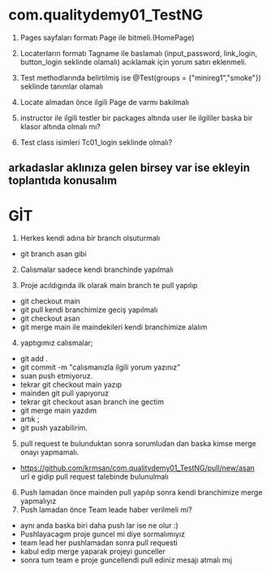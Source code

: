 # com.qualitydemy01_TestNG
1. Pages sayfaları formatı Page ile bitmeli.(HomePage)

2.  Locaterların formatı Tagname ile baslamalı (input_password, link_login, button_login seklinde olamalı)
acıklamak için yorum satırı eklenmeli.

3. Test methodlarında belirtilmiş ise @Test(groups = {"minireg1","smoke"}) seklinde tanımlar olamalı
4. Locate almadan önce ilgili Page de varmı bakılmalı
5.  instructor ile ilgili testler bir packages altında 
user ile ilgililer baska bir klasor altında olmalı mı?
6. Test class isimleri Tc01_login seklinde olmalı?
## arkadaslar aklınıza gelen birsey var ise ekleyin toplantıda konusalım

# GİT
1. Herkes kendi adına bir branch olsuturmalı
* git branch asan    gibi
2. Calısmalar sadece kendi branchinde yapılmalı

3. Proje acıldıgında ilk olarak main branch te pull yapılıp
* git checkout main
* git pull
kendi branchimize geciş yapılmalı
* git checkout asan
* git merge main ile maindekileri kendi branchimize alalım

4. yaptıgımız calısmalar;
* git add .
* git commit -m "calısmanızla ilgili yorum yazınız"
* suan push etmiyoruz.
* tekrar git checkout main yazıp
* mainden git pull yapıyoruz
* tekrar git checkout asan branch ine gectim
* git merge main yazdım
* artık ;
* git push yazabilirim.

5. pull request te bulunduktan sonra sorumludan dan baska kimse
merge onayı yapmamalı.
* https://github.com/krmsan/com.qualitydemy01_TestNG/pull/new/asan
url e gidip pull request talebinde bulunulmalı

6. Push lamadan önce mainden pull yapılıp sonra kendi branchimize merge yapmalıyız
7. Push lamadan önce Team leade haber verilmeli mi?
* aynı anda baska biri daha push lar ise ne olur :)
* Pushlayacagım proje guncel mi diye sormalımıyız
* team lead her pushlamadan sonra pull requesti 
* kabul edip merge yaparak projeyi gunceller
* sonra tum team e proje guncellendi pull ediniz mesajı atmalı mıj

